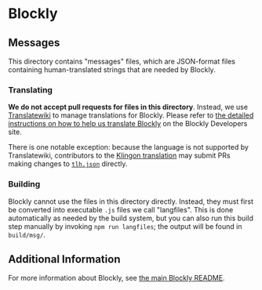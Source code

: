 # Blockly

## Messages

This directory contains "messages" files, which are JSON-format files
containing human-translated strings that are needed by Blockly.

### Translating

**We do not accept pull requests for files in this directory**.
Instead, we use [Translatewiki](https://translatewiki.net/) to manage
translations for Blockly.  Please refer to [the detailed instructions
on how to help us translate Blockly](
https://developers.google.com/blockly/guides/contribute/core/translating)
on the Blockly Developers site.

There is one notable exception: because the language is not supported
by Translatewiki, contributors to the [Klingon translation](
https://developers.google.com/blockly/guides/contribute/core/klingon)
may submit PRs making changes to [`tlh.json`](tlh.json) directly.

### Building

Blockly cannot use the files in this directory directly.  Instead,
they must first be converted into executable `.js` files we call
"langfiles".  This is done automatically as needed by the build
system, but you can also run this build step manually by invoking `npm
run langfiles`; the output will be found in `build/msg/`.

## Additional Information

For more information about Blockly, see [the main Blockly README](
../../README.md).
